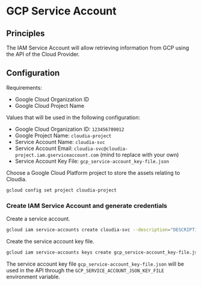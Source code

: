 # GCP Service Account

## Principles

The IAM Service Account will allow retrieving information from GCP using the API of the Cloud Provider.

## Configuration

Requirements:

* Google Cloud Organization ID
* Google Cloud Project Name

Values that will be used in the following configuration:

* Google Cloud Organization ID: `123456789012`
* Google Project Name: `cloudia-project`
* Service Account Name: `cloudia-svc`
* Service Account Email: `cloudia-svc@cloudia-project.iam.gserviceaccount.com` (mind to replace with your own)
* Service Account Key File: `gcp_service-account_key-file.json`

Choose a Google Cloud Platform project to store the assets relating to Cloudia.

```bash
gcloud config set project cloudia-project
```

### Create IAM Service Account and generate credentials

Create a service account.

```bash
gcloud iam service-accounts create cloudia-svc --description="DESCRIPTION" --display-name="resource-manager-list"
```

Create the service account key file.

```bash
gcloud iam service-accounts keys create gcp_service-account_key-file.json --iam-account cloudia-svc@cloudia-project.iam.gserviceaccount.com
```

The service account key file `gcp_service-account_key-file.json` will be used in the API through the `GCP_SERVICE_ACCOUNT_JSON_KEY_FILE` environment variable.
